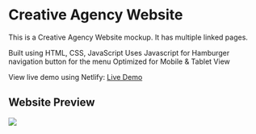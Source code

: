 # Creative Agency Website

This is a Creative Agency Website mockup. It has multiple linked pages.

Built using HTML, CSS, JavaScript
Uses Javascript for Hamburger navigation button for the menu
Optimized for Mobile & Tablet View

View live demo using Netlify: [Live Demo](https://rishabhbansal11.netlify.app)

## Website Preview

<img src= "./img/preview.png">
